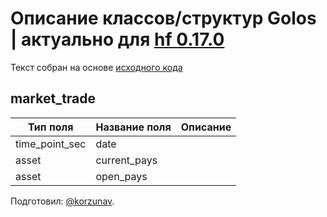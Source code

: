 # Описание классов/структур Golos | актуально для [hf 0.17.0](https://github.com/GolosChain/golos/releases/tag/v0.17.0)
Текст собран на основе [исходного кода](https://github.com/GolosChain/golos/tree/master/plugins/market_history/include/golos/plugins/market_history/market_history_objects.hpp)

## market_trade


|Тип поля|Название поля|Описание|
|--------|-------------|--------|
|time_point_sec|date||
|asset|current_pays||
|asset|open_pays||

Подготовил: [@korzunav](https://golos.io/@korzunav).

